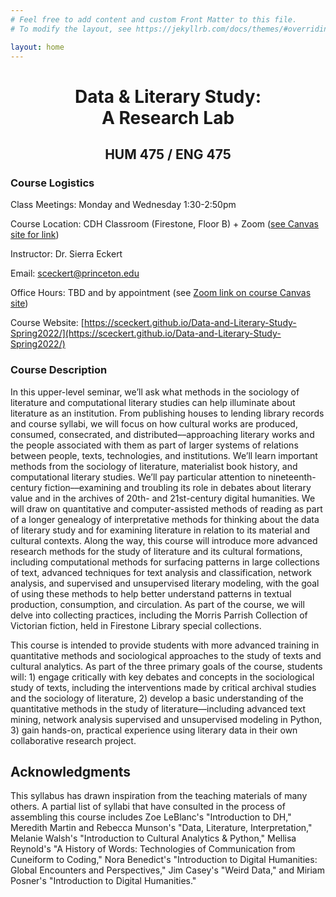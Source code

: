 ```yaml
---
# Feel free to add content and custom Front Matter to this file.
# To modify the layout, see https://jekyllrb.com/docs/themes/#overriding-theme-defaults

layout: home
---
```

<h1 style="text-align: center">Data & Literary Study: <br>
A Research Lab</h1>

<h2 style="text-align: center"> HUM 475 / ENG 475 </h2>

### Course Logistics

Class Meetings: Monday and Wednesday 1:30-2:50pm

Course Location: CDH Classroom (Firestone, Floor B) + Zoom ([see Canvas site for link](https://princeton.instructure.com/courses/6331/external_tools/1163))

Instructor: Dr. Sierra Eckert

Email: sceckert@princeton.edu
 
Office Hours: TBD and by appointment (see [Zoom link on course Canvas site](https://princeton.instructure.com/courses/2364/external_tools/290))

Course Website: [https://sceckert.github.io/Data-and-Literary-Study-Spring2022/](https://sceckert.github.io/Data-and-Literary-Study-Spring2022/)

### Course Description

In this upper-level seminar, we’ll ask what methods in the sociology of literature and computational literary studies can help illuminate about literature as an institution. From publishing houses to lending library records and course syllabi, we will focus on how cultural works are produced, consumed, consecrated, and distributed––approaching literary works and the people associated with them as part of larger systems of relations between people, texts, technologies, and institutions. We’ll learn important methods from the sociology of literature, materialist book history, and computational literary studies. We’ll pay particular attention to nineteenth-century fiction––examining and troubling its role in debates about literary value and in the archives of 20th- and 21st-century digital humanities. We will draw on quantitative and computer-assisted methods of reading as part of a longer genealogy of interpretative methods for thinking about the data of literary study and for examining literature in relation to its material and cultural contexts. Along the way, this course will introduce more advanced research methods for the study of literature and its cultural formations, including computational methods for surfacing patterns in large collections of text, advanced techniques for text analysis and classification, network analysis, and supervised and unsupervised literary modeling, with the goal of using these methods to help better understand patterns in textual production, consumption, and circulation. As part of the course, we will delve into collecting practices, including the Morris Parrish Collection of Victorian fiction, held in Firestone Library special collections.

<!-- Congratulations! You found the secret comment! -->

This course is intended to provide students with more advanced training in quantitative methods and sociological approaches to the study of texts and cultural analytics. As part of the three primary goals of the course, students will: 1) engage critically with key debates and concepts in the sociological study of texts, including the interventions made by critical archival studies and the sociology of literature, 2) develop a basic understanding of the quantitative methods in the study of literature––including advanced text mining, network analysis supervised and unsupervised modeling in Python, 3) gain hands-on, practical experience using literary data in their own collaborative research project.

## Acknowledgments 

This syllabus has drawn inspiration from the teaching materials of many others. A partial list of syllabi that have consulted in the process of assembling this course includes Zoe LeBlanc's "Introduction to DH," Meredith Martin and Rebecca Munson's "Data, Literature, Interpretation," Melanie Walsh's "Introduction to Cultural Analytics & Python," Mellisa Reynold's "A History of Words: Technologies of Communication from Cuneiform to Coding," Nora Benedict's "Introduction to Digital Humanities: Global Encounters and Perspectives," Jim Casey's "Weird Data," and Miriam Posner's "Introduction to Digital Humanities."
